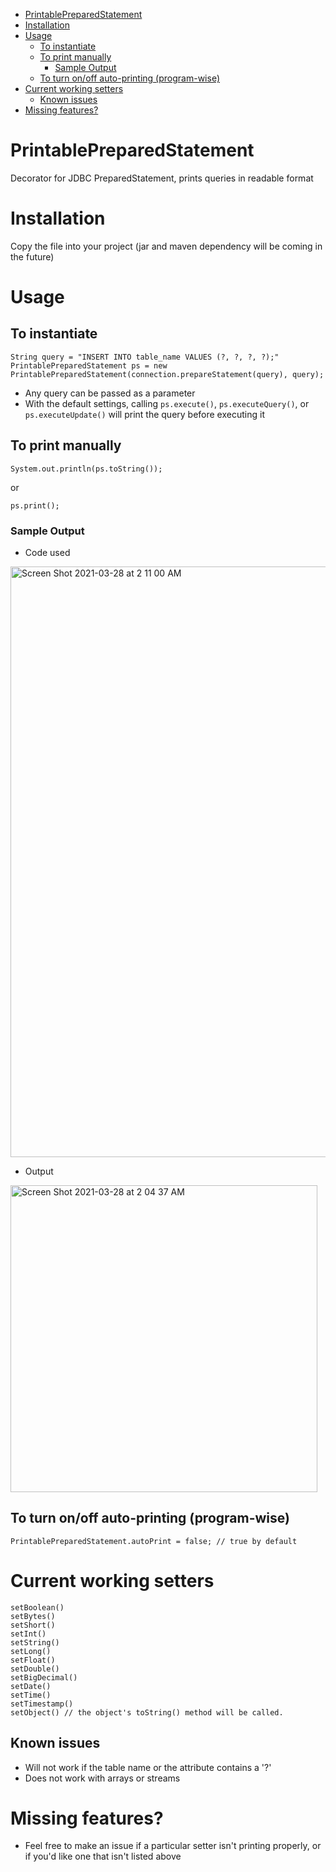- [PrintablePreparedStatement](#printablepreparedstatement)
- [Installation](#installation)
- [Usage](#usage)
  * [To instantiate](#to-instantiate)
  * [To print manually](#to-print-manually)
    + [Sample Output](#sample-output)
  * [To turn on/off auto-printing (program-wise)](#to-turn-on-off-auto-printing--program-wise-)
- [Current working setters](#current-working-setters)
  * [Known issues](#known-issues)
- [Missing features?](#missing-features-)


# PrintablePreparedStatement
Decorator for JDBC PreparedStatement, prints queries in readable format

# Installation
Copy the file into your project (jar and maven dependency will be coming in the future)
# Usage
## To instantiate
``` 
String query = "INSERT INTO table_name VALUES (?, ?, ?, ?);"
PrintablePreparedStatement ps = new PrintablePreparedStatement(connection.prepareStatement(query), query);
```
- Any query can be passed as a parameter
- With the default settings, calling ```ps.execute()```, ```ps.executeQuery()```, or ```ps.executeUpdate()``` will print the query before executing it

## To print manually
```
System.out.println(ps.toString());
```
or
``` 
ps.print();
```

### Sample Output
- Code used
<img width="945" alt="Screen Shot 2021-03-28 at 2 11 00 AM" src="https://user-images.githubusercontent.com/54959558/112747521-e4a11780-8f6a-11eb-9c80-4d8861e2fcd5.png">



- Output
<img width="491" alt="Screen Shot 2021-03-28 at 2 04 37 AM" src="https://user-images.githubusercontent.com/54959558/112747381-f9c97680-8f69-11eb-8bcd-b0837b0d443d.png">




## To turn on/off auto-printing (program-wise)
```
PrintablePreparedStatement.autoPrint = false; // true by default
```


# Current working setters
```
setBoolean()
setBytes()
setShort()
setInt()
setString()
setLong()
setFloat()
setDouble()
setBigDecimal()
setDate()
setTime()
setTimestamp()
setObject() // the object's toString() method will be called.
```

## Known issues
- Will not work if the table name or the attribute contains a '?'
- Does not work with arrays or streams

# Missing features?
- Feel free to make an issue if a particular setter isn't printing properly, or if you'd like one that isn't listed above
